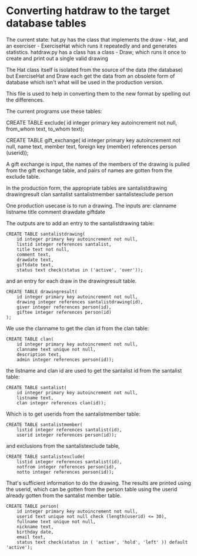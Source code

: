 # Converting hatdraw to the target database tables

The current state:
hat.py has the class that implements the draw - Hat, and an exerciser - ExerciseHat which runs it repeatedly and and generates statistics. 
hatdraw.py has a class has a class - Draw;  which runs it once to create and print out a single valid drawing

The Hat class itself is isolated from the source of the data (the database) but ExerciseHat and Draw each get the data from an obsolete form of database which isn't what will be used in the production version.

This file is used to help in converting them to the new format by spelling out the differences.

The current programs use these tables:

CREATE TABLE exclude(
          id integer primary key autoincrement not null, 
          from_whom text, 
          to_whom text);

CREATE TABLE gift_exchange(
   id integer primary key autoincrement not null,
   name text,
   member text,
   foreign key (member) references person (userid));

A gift exchange is input, the names of the members of the drawing is pulled from the gift exchange table, and pairs of names are gotten from the exclude table. 

In the production form, the appropriate tables are 
santalistdrawing
drawingresult
clan
santalist
santalistmember
santalistexclude
person

One production usecase is to run a drawing.
The inputs are:
    clanname
    listname
    title
    comment
    drawdate
    giftdate

The outputs are to add an entry to the santalistdrawing table:

    CREATE TABLE santalistdrawing(
        id integer primary key autoincrement not null,
        listid integer references santalist,
        title text not null,
        comment text,
        drawdate text,
        giftdate text,
        status text check(status in ('active', 'over'));

and an entry for each draw in the drawingresult table.

    CREATE TABLE drawingresult(
        id integer primary key autoincrement not null,
        drawing integer references santalistdrawing(id),
        giver integer references person(id),
        giftee integer references person(id)
    );

We use the clanname to get the clan id from the clan table:

    CREATE TABLE clan(
        id integer primary key autoincrement not null,
        clanname text unique not null,
        description text,
        admin integer references person(id));

the listname and clan id are used to get the santalist id from the santalist table:

    CREATE TABLE santalist(
        id integer primary key autoincrement not null,
        listname text,
        clan integer references clan(id));

Which is to get userids from the santalistmember table:

    CREATE TABLE santalistmember(
        listid integer references santalist(id),
        userid integer references person(id));

and exclusions from the santalistexclude table,

    CREATE TABLE santalistexclude(
        listid integer references santalist(id),
        notfrom integer references person(id),
        notto integer references person(id));

That's sufficient information to do the drawing. The results are printed using the userid,
which can be gotten from the person table using the userid already gotten from the santalist 
member table.

    CREATE TABLE person(
        id integer primary key autoincrement not null,
        userid text unique not null check (length(userid) <= 30),
        fullname text unique not null,
        nickname text,
        birthday date,
        email text,
        status text check(status in ( 'active', 'hold', 'left' )) default 'active');


